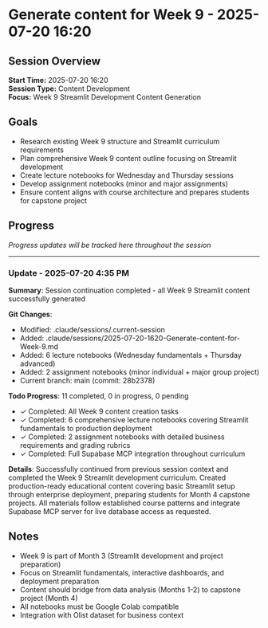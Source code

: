 # Generate content for Week 9 - 2025-07-20 16:20

## Session Overview
**Start Time:** 2025-07-20 16:20  
**Session Type:** Content Development  
**Focus:** Week 9 Streamlit Development Content Generation

## Goals
- Research existing Week 9 structure and Streamlit curriculum requirements
- Plan comprehensive Week 9 content outline focusing on Streamlit development
- Create lecture notebooks for Wednesday and Thursday sessions
- Develop assignment notebooks (minor and major assignments)
- Ensure content aligns with course architecture and prepares students for capstone project

## Progress
*Progress updates will be tracked here throughout the session*

---

### Update - 2025-07-20 4:35 PM

**Summary**: Session continuation completed - all Week 9 Streamlit content successfully generated

**Git Changes**:
- Modified: .claude/sessions/.current-session
- Added: .claude/sessions/2025-07-20-1620-Generate-content-for-Week-9.md
- Added: 6 lecture notebooks (Wednesday fundamentals + Thursday advanced)
- Added: 2 assignment notebooks (minor individual + major group project)
- Current branch: main (commit: 28b2378)

**Todo Progress**: 11 completed, 0 in progress, 0 pending
- ✓ Completed: All Week 9 content creation tasks
- ✓ Completed: 6 comprehensive lecture notebooks covering Streamlit fundamentals to production deployment
- ✓ Completed: 2 assignment notebooks with detailed business requirements and grading rubrics
- ✓ Completed: Full Supabase MCP integration throughout curriculum

**Details**: Successfully continued from previous session context and completed the Week 9 Streamlit development curriculum. Created production-ready educational content covering basic Streamlit setup through enterprise deployment, preparing students for Month 4 capstone projects. All materials follow established course patterns and integrate Supabase MCP server for live database access as requested.

## Notes
- Week 9 is part of Month 3 (Streamlit development and project preparation)
- Focus on Streamlit fundamentals, interactive dashboards, and deployment preparation
- Content should bridge from data analysis (Months 1-2) to capstone project (Month 4)
- All notebooks must be Google Colab compatible
- Integration with Olist dataset for business context